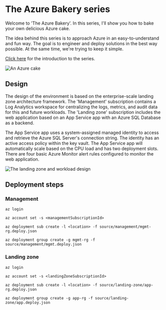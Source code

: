 # The Azure Bakery series

Welcome to 'The Azure Bakery'. In this series, I'll show you how to bake your own delicious Azure cake.

The idea behind this series is to approach Azure in an easy-to-understand and fun way. The goal is to engineer and deploy solutions in the best way possible. At the same time, we're trying to keep it simple.

[Click here](https://itnext.io/the-azure-bakery-series-introduction-277be6b7cdd3?source=friends_link&sk=5a0f506c63bd47be964728d462ace005 "The Azure Bakery series: Introduction") for the introduction to the series.

![An Azure cake](https://github.com/smorenburg/the-azure-bakery-series/blob/main/images/the-azure-bakery-series-cake.png?raw=true)

## Design

The design of the environment is based on the enterprise-scale landing zone architecture framework. The 'Management' subscription contains a Log Analytics workspace for centralizing the logs, metrics, and audit data for this and future workloads. The 'Landing zone' subscription includes the web application based on an App Service app with an Azure SQL Database as a backend.

The App Service app uses a system-assigned managed identity to access and retrieve the Azure SQL Server's connection string. The identity has an active access policy within the key vault. The App Service app will automatically scale based on the CPU load and has two deployment slots. There are four basic Azure Monitor alert rules configured to monitor the web application.

![The landing zone and workload design](https://github.com/smorenburg/the-azure-bakery-series/blob/main/images/the-azure-bakery-series-landing-zone-design.png?raw=true)

## Deployment steps

### Management

`az login`

`az account set -s <managementSubscriptionId>`

`az deployment sub create -l <location> -f source/management/mgmt-rg.deploy.json`

`az deployment group create -g mgmt-rg -f source/management/mgmt.deploy.json`

### Landing zone

`az login`

`az account set -s <landingZoneSubscriptionId>`

`az deployment sub create -l <location> -f source/landing-zone/app-rg.deploy.json`

`az deployment group create -g app-rg -f source/landing-zone/app.deploy.json`
